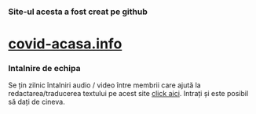 ### Site-ul acesta a fost creat pe github 

# [covid-acasa.info](https://www.covid-acasa.info)


### Intalnire de echipa

Se țin zilnic întalniri audio / video între membrii care ajută la redactarea/traducerea textului pe acest site [click aici](https://meet.rawmushroom.com/covid). Intrați și este posibil să dați de cineva.
